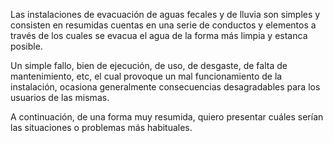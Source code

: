 Las instalaciones de evacuación de aguas fecales y de lluvia son simples y consisten en resumidas cuentas en una serie de conductos y elementos a través de los cuales se evacua el agua de la forma más limpia y estanca posible.

Un simple fallo, bien de ejecución, de uso, de desgaste, de falta de mantenimiento, etc, el cual provoque un mal funcionamiento de la instalación, ocasiona generalmente consecuencias desagradables para los usuarios de las mismas.

A continuación, de una forma muy resumida, quiero presentar cuáles serían las situaciones o problemas más habituales.
